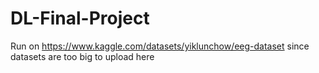 # DL-Final-Project

Run on https://www.kaggle.com/datasets/yiklunchow/eeg-dataset since datasets are too big to upload here
